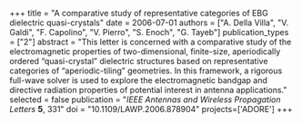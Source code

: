 +++
title = "A comparative study of representative categories of EBG dielectric quasi-crystals"
date = 2006-07-01
authors = ["A. Della Villa", "V. Galdi", "F. Capolino", "V. Pierro", "S. Enoch", "G. Tayeb"]
publication_types = ["2"]
abstract = "This letter is concerned with a comparative study of the electromagnetic properties of two-dimensional, finite-size, aperiodically ordered “quasi-crystal” dielectric structures based on representative categories of “aperiodic-tiling” geometries. In this framework, a rigorous full-wave solver is used to explore the electromagnetic bandgap and directive radiation properties of potential interest in antenna applications."
selected = false
publication = "*IEEE Antennas and Wireless Propagation Letters* **5**, 331"
doi = "10.1109/LAWP.2006.878904"
projects=['ADORE']
+++
